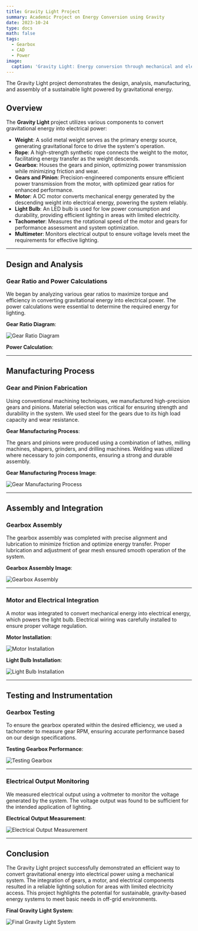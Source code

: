 ```yaml
---
title: Gravity Light Project
summary: Academic Project on Energy Conversion using Gravity
date: 2023-10-24
type: docs
math: false
tags:
  - Gearbox 
  - CAD
  - Power
image:
  caption: 'Gravity Light: Energy conversion through mechanical and electrical integration'
---
```


The Gravity Light project demonstrates the design, analysis, manufacturing, and assembly of a sustainable light powered by gravitational energy.

## Overview

The **Gravity Light** project utilizes various components to convert gravitational energy into electrical power:

- **Weight**: A solid metal weight serves as the primary energy source, generating gravitational force to drive the system's operation.
- **Rope**: A high-strength synthetic rope connects the weight to the motor, facilitating energy transfer as the weight descends.
- **Gearbox**: Houses the gears and pinion, optimizing power transmission while minimizing friction and wear.
- **Gears and Pinion**: Precision-engineered components ensure efficient power transmission from the motor, with optimized gear ratios for enhanced performance.
- **Motor**: A DC motor converts mechanical energy generated by the descending weight into electrical energy, powering the system reliably.
- **Light Bulb**: An LED bulb is used for low power consumption and durability, providing efficient lighting in areas with limited electricity.
- **Tachometer**: Measures the rotational speed of the motor and gears for performance assessment and system optimization.
- **Multimeter**: Monitors electrical output to ensure voltage levels meet the requirements for effective lighting.

---

## Design and Analysis

### Gear Ratio and Power Calculations

We began by analyzing various gear ratios to maximize torque and efficiency in converting gravitational energy into electrical power. The power calculations were essential to determine the required energy for lighting.

**Gear Ratio Diagram**:

![Gear Ratio Diagram](assets/media/gear_ratio_diagram.jpg)

**Power Calculation**:

---

## Manufacturing Process

### Gear and Pinion Fabrication

Using conventional machining techniques, we manufactured high-precision gears and pinions. Material selection was critical for ensuring strength and durability in the system. We used steel for the gears due to its high load capacity and wear resistance.

**Gear Manufacturing Process**:

The gears and pinions were produced using a combination of lathes, milling machines, shapers, grinders, and drilling machines. Welding was utilized where necessary to join components, ensuring a strong and durable assembly.

**Gear Manufacturing Process Image**:

![Gear Manufacturing Process](assets/media/gear_manufacturing_process.jpg)

---

## Assembly and Integration

### Gearbox Assembly

The gearbox assembly was completed with precise alignment and lubrication to minimize friction and optimize energy transfer. Proper lubrication and adjustment of gear mesh ensured smooth operation of the system.

**Gearbox Assembly Image**:

![Gearbox Assembly](assets/media/gearbox_assembly.jpg)

---

### Motor and Electrical Integration

A motor was integrated to convert mechanical energy into electrical energy, which powers the light bulb. Electrical wiring was carefully installed to ensure proper voltage regulation.

**Motor Installation**:

![Motor Installation](assets/media/motor_installation.jpg)

**Light Bulb Installation**:

![Light Bulb Installation](assets/media/light_bulb_installation.jpg)

---

## Testing and Instrumentation

### Gearbox Testing

To ensure the gearbox operated within the desired efficiency, we used a tachometer to measure gear RPM, ensuring accurate performance based on our design specifications.

**Testing Gearbox Performance**:

![Testing Gearbox](assets/media/testing_gearbox.jpg)

---

### Electrical Output Monitoring

We measured electrical output using a voltmeter to monitor the voltage generated by the system. The voltage output was found to be sufficient for the intended application of lighting.

**Electrical Output Measurement**:

![Electrical Output Measurement](assets/media/electrical_output_measurement.jpg)

---

## Conclusion

The Gravity Light project successfully demonstrated an efficient way to convert gravitational energy into electrical power using a mechanical system. The integration of gears, a motor, and electrical components resulted in a reliable lighting solution for areas with limited electricity access. This project highlights the potential for sustainable, gravity-based energy systems to meet basic needs in off-grid environments.

**Final Gravity Light System**:

![Final Gravity Light System](assets/media/final_gravity_light_system.jpg)
